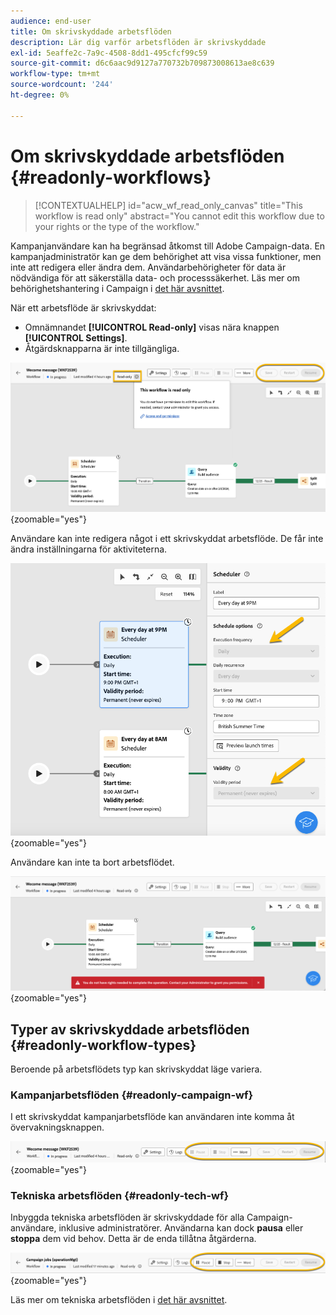 ```yaml
---
audience: end-user
title: Om skrivskyddade arbetsflöden
description: Lär dig varför arbetsflöden är skrivskyddade
exl-id: 5eaffe2c-7a9c-4508-8dd1-495cfcf99c59
source-git-commit: d6c6aac9d9127a770732b709873008613ae8c639
workflow-type: tm+mt
source-wordcount: '244'
ht-degree: 0%

---
```


# Om skrivskyddade arbetsflöden {#readonly-workflows}

>[!CONTEXTUALHELP]
>id="acw_wf_read_only_canvas"
>title="This workflow is read only"
>abstract="You cannot edit this workflow due to your rights or the type of the workflow."

Kampanjanvändare kan ha begränsad åtkomst till Adobe Campaign-data. En kampanjadministratör kan ge dem behörighet att visa vissa funktioner, men inte att redigera eller ändra dem. Användarbehörigheter för data är nödvändiga för att säkerställa data- och processsäkerhet. Läs mer om behörighetshantering i Campaign i [det här avsnittet](../get-started/permissions.md).

När ett arbetsflöde är skrivskyddat:

* Omnämnandet **[!UICONTROL Read-only]** visas nära knappen **[!UICONTROL Settings]**.
* Åtgärdsknapparna är inte tillgängliga.

![Skrivskyddat arbetsflödesgränssnitt med inställningsknappen och inaktiverade åtgärdsknappar.](assets/readonly-workflow.png){zoomable="yes"}

Användare kan inte redigera något i ett skrivskyddat arbetsflöde. De får inte ändra inställningarna för aktiviteterna.

![Gränssnittet Schemaläggaren i skrivskyddat läge visar inaktiverade inställningsalternativ.](assets/scheduler-readonly.png){zoomable="yes"}

Användare kan inte ta bort arbetsflödet.

![Gränssnitt med begränsade rättigheter för borttagning av arbetsflöden.](assets/readonly-rights.png){zoomable="yes"}

## Typer av skrivskyddade arbetsflöden {#readonly-workflow-types}

Beroende på arbetsflödets typ kan skrivskyddat läge variera.

### Kampanjarbetsflöden {#readonly-campaign-wf}

I ett skrivskyddat kampanjarbetsflöde kan användaren inte komma åt övervakningsknappen.

![Gränssnittet för kampanjarbetsflöde i skrivskyddat läge, med inaktiverade övervakningsalternativ.](assets/readonly-campaign-workflow.png){zoomable="yes"}

### Tekniska arbetsflöden {#readonly-tech-wf}

Inbyggda tekniska arbetsflöden är skrivskyddade för alla Campaign-användare, inklusive administratörer. Användarna kan dock **pausa** eller **stoppa** dem vid behov. Detta är de enda tillåtna åtgärderna.

![Tekniskt arbetsflödesgränssnitt i skrivskyddat läge, med alternativ för att pausa eller stoppa arbetsflöden.](assets/readonly-technical-workflow.png){zoomable="yes"}

Läs mer om tekniska arbetsflöden i [det här avsnittet](https://experienceleague.adobe.com/en/docs/campaign/automation/workflows/introduction/wf-type/technical-workflows).